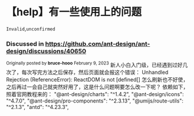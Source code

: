 # 【help】有一些使用上的问题

`Invalid`,`unconfirmed`

### Discussed in https://github.com/ant-design/ant-design/discussions/40650

<div type='discussions-op-text'>

<sup>Originally posted by **bruce-hooo** February 9, 2023</sup>
新人小白入门级，已经遇到过好几次了，每次写完方法之后保存，然后页面就会报这个错误：
Unhandled Rejection (ReferenceError): ReactDOM is not [defined[]
怎么刷新也不好使，之后再过一会自己就突然好用了，这是什么问题啊要怎么改一下呢？
依赖如下，照着官网教程来的：
"@ant-design/charts": "^1.4.2",
"@ant-design/icons": "^4.7.0",
"@ant-design/pro-components": "^2.3.13",
"@umijs/route-utils": "^2.1.3",
"antd": "^4.23.3",</div>
